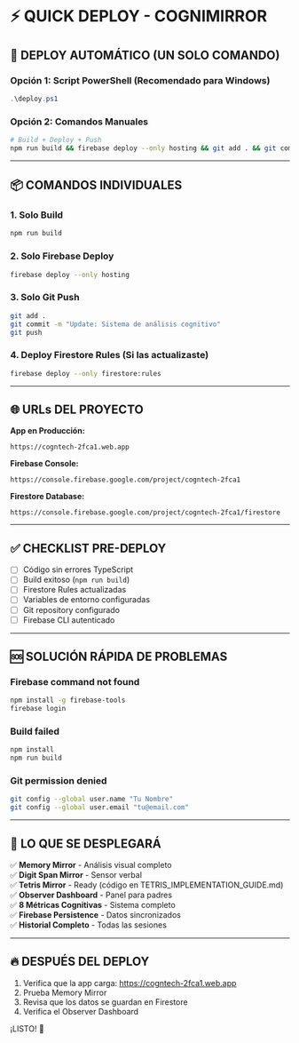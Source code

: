 # ⚡ QUICK DEPLOY - COGNIMIRROR

## 🚀 DEPLOY AUTOMÁTICO (UN SOLO COMANDO)

### Opción 1: Script PowerShell (Recomendado para Windows)

```powershell
.\deploy.ps1
```

### Opción 2: Comandos Manuales

```bash
# Build + Deploy + Push
npm run build && firebase deploy --only hosting && git add . && git commit -m "Deploy $(date +'%Y-%m-%d %H:%M')" && git push
```

---

## 📦 COMANDOS INDIVIDUALES

### 1. Solo Build
```bash
npm run build
```

### 2. Solo Firebase Deploy
```bash
firebase deploy --only hosting
```

### 3. Solo Git Push
```bash
git add .
git commit -m "Update: Sistema de análisis cognitivo"
git push
```

### 4. Deploy Firestore Rules (Si las actualizaste)
```bash
firebase deploy --only firestore:rules
```

---

## 🌐 URLs DEL PROYECTO

**App en Producción:**
```
https://cogntech-2fca1.web.app
```

**Firebase Console:**
```
https://console.firebase.google.com/project/cogntech-2fca1
```

**Firestore Database:**
```
https://console.firebase.google.com/project/cogntech-2fca1/firestore
```

---

## ✅ CHECKLIST PRE-DEPLOY

- [ ] Código sin errores TypeScript
- [ ] Build exitoso (`npm run build`)
- [ ] Firestore Rules actualizadas
- [ ] Variables de entorno configuradas
- [ ] Git repository configurado
- [ ] Firebase CLI autenticado

---

## 🆘 SOLUCIÓN RÁPIDA DE PROBLEMAS

### Firebase command not found
```bash
npm install -g firebase-tools
firebase login
```

### Build failed
```bash
npm install
npm run build
```

### Git permission denied
```bash
git config --global user.name "Tu Nombre"
git config --global user.email "tu@email.com"
```

---

## 🎯 LO QUE SE DESPLEGARÁ

✅ **Memory Mirror** - Análisis visual completo  
✅ **Digit Span Mirror** - Sensor verbal  
✅ **Tetris Mirror** - Ready (código en TETRIS_IMPLEMENTATION_GUIDE.md)  
✅ **Observer Dashboard** - Panel para padres  
✅ **8 Métricas Cognitivas** - Sistema completo  
✅ **Firebase Persistence** - Datos sincronizados  
✅ **Historial Completo** - Todas las sesiones  

---

## 🔥 DESPUÉS DEL DEPLOY

1. Verifica que la app carga: https://cogntech-2fca1.web.app
2. Prueba Memory Mirror
3. Revisa que los datos se guardan en Firestore
4. Verifica el Observer Dashboard

¡LISTO! 🎉
